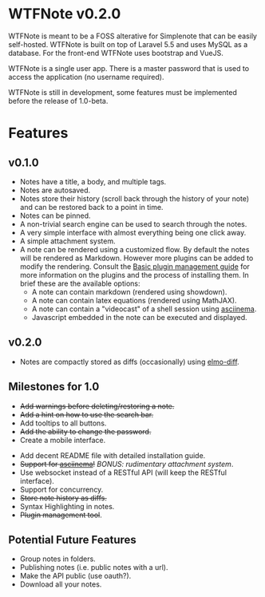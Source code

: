 # WTFNote v0.2.0
WTFNote is meant to be a FOSS alterative for Simplenote that can be easily
self-hosted. WTFNote is built on top of Laravel 5.5 and uses MySQL as a
database. For the front-end WTFNote uses bootstrap and VueJS.

WTFNote is a single user app. There is a master password that is used to
access the application (no username required).

WTFNote is still in development, some features must be implemented before
the release of 1.0-beta.

# Features

## v0.1.0
- Notes have a title, a body, and multiple tags.
- Notes are autosaved.
- Notes store their history (scroll back through the history of your note)
  and can be restored back to a point in time.
- Notes can be pinned.
- A non-trivial search engine can be used to search through the notes.
- A very simple interface with almost everything being one click away.
- A simple attachment system.
- A note can be rendered using a customized flow. By default the notes will
  be rendered as Markdown. However more plugins can be added to modify the
  rendering. Consult the [Basic plugin management guide](https://github.com/geezee/wtfnote/pull/2)
  for more information on the plugins and the process of installing them.
  In brief these are the available options:
    - A note can contain markdown (rendered using showdown).
    - A note can contain latex equations (rendered using MathJAX).
    - A note can contain a "videocast" of a shell session using
      [asciinema](https://asciinema.org).
    - Javascript embedded in the note can be executed and displayed.

## v0.2.0
- Notes are compactly stored as diffs (occasionally) using [elmo-diff](https://github.com/geezee/elmo-diff).

## Milestones for 1.0
- ~~Add warnings before deleting/restoring a note.~~
- ~~Add a hint on how to use the search bar.~~
- Add tooltips to all buttons.
- ~~Add the ability to change the password.~~
- Create a mobile interface.
* Add decent README file with detailed installation guide.
* ~~Support for [asciinema](https://asciinema.org/)!~~ *BONUS: rudimentary attachment system*.
* Use websocket instead of a RESTful API (will keep the RESTful interface).
* Support for concurrency.
* ~~Store note history as diffs.~~
* Syntax Highlighting in notes.
* ~~Plugin management tool~~.

## Potential Future Features
- Group notes in folders.
- Publishing notes (i.e. public notes with a url).
- Make the API public (use oauth?).
- Download all your notes.
